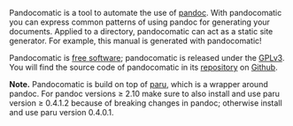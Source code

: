 Pandocomatic is a tool to automate the use of [pandoc](https://pandoc.org/).
With pandocomatic you can express common patterns of using pandoc for
generating your documents. Applied to a directory, pandocomatic can act as a
static site generator. For example, this manual is generated with
pandocomatic!

Pandocomatic is [free
software](https://www.gnu.org/philosophy/free-sw.en.html); pandocomatic is
released under the [GPLv3](https://www.gnu.org/licenses/gpl-3.0.en.html).
You will find the source code of pandocomatic in its
[repository](https://github.com/htdebeer/pandocomatic) on
[Github](https://github.com).

**Note.** Pandocomatic is build on top of
[paru](https://github.com/htdebeer/paru), which is a wrapper around pandoc.
For pandoc versions ≥ 2.10 make sure to also install and use paru version ≥
0.4.1.2 because of breaking changes in pandoc; otherwise install and use paru
version 0.4.0.1.
